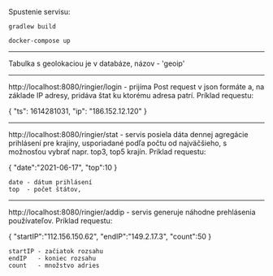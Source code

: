 Spustenie servisu:

    gradlew build

    docker-compose up

---------------------------------
Tabulka s geolokaciou je v databáze, názov - 'geoip'

---------------------------------
http://localhost:8080/ringier/login  - prijíma Post request v json formáte a, na základe IP adresy, pridáva štat ku ktorému adresa patrí.
Príklad requestu:

{
  "ts": 1614281031,
  "ip": "186.152.12.120"
}

---------------------------------
http://localhost:8080/ringier/stat  - servis posiela dáta dennej agregácie prihlásení pre krajiny, usporiadané podľa počtu od najväčšieho, s možnosťou vybrať napr. top3, top5 krajín.
Príklad requestu:

{
  "date":"2021-06-17",
  "top":10
}

    date - dátum prihlásení
    top  - počet štátov,

---------------------------------
http://localhost:8080/ringier/addip  - servis generuje náhodne prehlásenia používateľov.
Príklad requestu:

{
  "startIP":"112.156.150.62",
  "endIP":"149.2.17.3",
  "count":50
}

    startIP - začiatok rozsahu
    endIP   - koniec rozsahu
    count   - množstvo adries